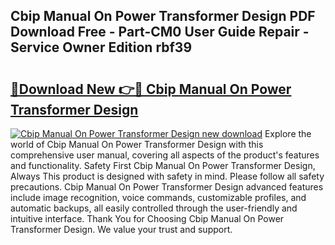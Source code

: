 ## Cbip Manual On Power Transformer Design PDF Download Free - Part-CM0 User Guide Repair - Service Owner Edition rbf39

# <h2><a href="http://bc82960.oget.top/?id=Cbip+Manual+On+Power+Transformer+Design">🔗Download New 👉🔴 Cbip Manual On Power Transformer Design</a></h2>

[![Cbip Manual On Power Transformer Design new download](https://i.imgur.com/5g1atiW.png)](http://bc82960.oget.top/?id=Cbip+Manual+On+Power+Transformer+Design)
Explore the world of Cbip Manual On Power Transformer Design with this comprehensive user manual, covering all aspects of the product's features and functionality. Safety First Cbip Manual On Power Transformer Design, Always This product is designed with safety in mind. Please follow all safety precautions. Cbip Manual On Power Transformer Design advanced features include image recognition, voice commands, customizable profiles, and automatic backups, all easily controlled through the user-friendly and intuitive interface. Thank You for Choosing Cbip Manual On Power Transformer Design. We value your trust and support.
